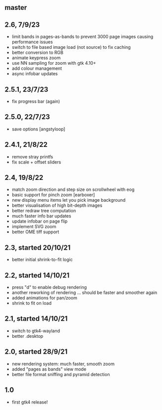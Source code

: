## master

## 2.6, 7/9/23

- limit bands in pages-as-bands to prevent 3000 page images causing 
  performance issues
- switch to file based image load (not source) to fix caching
- better conversion to RGB
- animate keypress zoom
- use NN sampling for zoom with gtk 4.10+
- add colour management
- async infobar updates

## 2.5.1, 23/7/23

- fix progress bar (again)

## 2.5.0, 22/7/23

- save options [angstyloop]

## 2.4.1, 21/8/22

- remove stray printfs
- fix scale + offset sliders

## 2.4, 19/8/22

- match zoom direction and step size on scrollwheel with eog
- basic support for pinch zoom [earboxer]
- new display menu items let you pick image background 
- better visualisation of high bit-depth images
- better redraw tree computation
- much faster info bar updates
- update infobar on page flip
- implement SVG zoom
- better OME tiff support

## 2.3, started 20/10/21

- better initial shrink-to-fit logic

## 2.2, started 14/10/21

- press "d" to enable debug rendering
- another reworking of rendering ... should be faster and smoother again
- added animations for pan/zoom
- shrink to fit on load

## 2.1, started 14/10/21

- switch to gtk4-wayland
- better .desktop

## 2.0, started 28/9/21

- new rendering system: much faster, smooth zoom
- added "pages as bands" view mode
- better file format sniffing and pyramid detection

## 1.0

- first gtk4 release!
